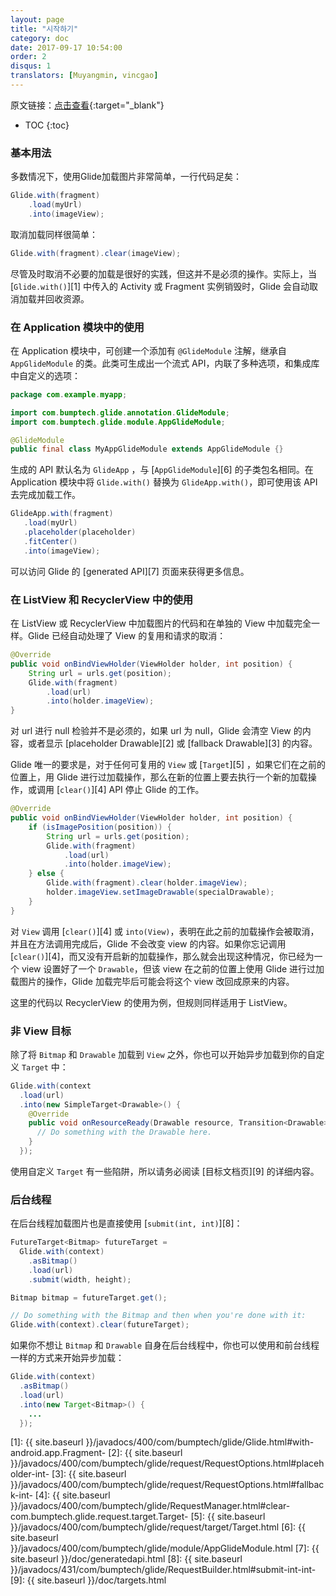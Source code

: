 ```yaml
---
layout: page
title: "시작하기"
category: doc
date: 2017-09-17 10:54:00
order: 2
disqus: 1
translators: [Muyangmin, vincgao]
---
```


原文链接：[点击查看](http://bumptech.github.io/glide/doc/getting-started.html){:target="_blank"}

* TOC
{:toc}
### 基本用法

多数情况下，使用Glide加载图片非常简单，一行代码足矣：

```java
Glide.with(fragment)
    .load(myUrl)
    .into(imageView);
```

取消加载同样很简单：

```java
Glide.with(fragment).clear(imageView);
```

尽管及时取消不必要的加载是很好的实践，但这并不是必须的操作。实际上，当 [``Glide.with()``][1] 中传入的 Activity 或 Fragment 实例销毁时，Glide 会自动取消加载并回收资源。

### 在 Application 模块中的使用

在 Application 模块中，可创建一个添加有 `@GlideModule` 注解，继承自 `AppGlideModule` 的类。此类可生成出一个流式 API，内联了多种选项，和集成库中自定义的选项：

```java
package com.example.myapp;

import com.bumptech.glide.annotation.GlideModule;
import com.bumptech.glide.module.AppGlideModule;

@GlideModule
public final class MyAppGlideModule extends AppGlideModule {}
```

生成的 API 默认名为 `GlideApp` ，与 [``AppGlideModule``][6] 的子类包名相同。在 Application 模块中将 ``Glide.with()`` 替换为 ``GlideApp.with()``，即可使用该 API 去完成加载工作。

```java
GlideApp.with(fragment)
   .load(myUrl)
   .placeholder(placeholder)
   .fitCenter()
   .into(imageView);
```

可以访问 Glide 的 [generated API][7] 页面来获得更多信息。

### 在 ListView 和 RecyclerView 中的使用

在 ListView 或 RecyclerView 中加载图片的代码和在单独的 View 中加载完全一样。Glide 已经自动处理了 View 的复用和请求的取消：

```java
@Override
public void onBindViewHolder(ViewHolder holder, int position) {
    String url = urls.get(position);
    Glide.with(fragment)
        .load(url)
        .into(holder.imageView);
}
```

对 url 进行 null 检验并不是必须的，如果 url 为 null，Glide 会清空 View 的内容，或者显示 [placeholder Drawable][2] 或 [fallback Drawable][3] 的内容。

Glide 唯一的要求是，对于任何可复用的 ``View`` 或 [``Target``][5] ，如果它们在之前的位置上，用 Glide 进行过加载操作，那么在新的位置上要去执行一个新的加载操作，或调用 [``clear()``][4] API 停止 Glide 的工作。

```java
@Override
public void onBindViewHolder(ViewHolder holder, int position) {
    if (isImagePosition(position)) {
        String url = urls.get(position);
        Glide.with(fragment)
            .load(url)
            .into(holder.imageView);
    } else {
        Glide.with(fragment).clear(holder.imageView);
        holder.imageView.setImageDrawable(specialDrawable);
    }
}
```

对 ``View`` 调用 [``clear()``][4] 或 ``into(View)``，表明在此之前的加载操作会被取消，并且在方法调用完成后，Glide 不会改变 view 的内容。如果你忘记调用 [``clear()``][4]，而又没有开启新的加载操作，那么就会出现这种情况，你已经为一个 view 设置好了一个 ``Drawable``，但该 view 在之前的位置上使用 Glide 进行过加载图片的操作，Glide 加载完毕后可能会将这个 view 改回成原来的内容。

这里的代码以 RecyclerView 的使用为例，但规则同样适用于 ListView。

### 非 View 目标
除了将 ``Bitmap`` 和 ``Drawable`` 加载到 ``View`` 之外，你也可以开始异步加载到你的自定义 ``Target`` 中：

```java
Glide.with(context
  .load(url)
  .into(new SimpleTarget<Drawable>() {
    @Override
    public void onResourceReady(Drawable resource, Transition<Drawable> transition) {
      // Do something with the Drawable here.
    }
  });
```
使用自定义 ``Target`` 有一些陷阱，所以请务必阅读 [目标文档页][9] 的详细内容。

### 后台线程

在后台线程加载图片也是直接使用 [``submit(int, int)``][8]：

```java
FutureTarget<Bitmap> futureTarget =
  Glide.with(context)
    .asBitmap()
    .load(url)
    .submit(width, height);

Bitmap bitmap = futureTarget.get();

// Do something with the Bitmap and then when you're done with it:
Glide.with(context).clear(futureTarget);
```

如果你不想让 ``Bitmap`` 和 ``Drawable`` 自身在后台线程中，你也可以使用和前台线程一样的方式来开始异步加载：

```java
Glide.with(context)
  .asBitmap()
  .load(url)
  .into(new Target<Bitmap>() {
    ...
  });
```

[1]: {{ site.baseurl }}/javadocs/400/com/bumptech/glide/Glide.html#with-android.app.Fragment-
[2]: {{ site.baseurl }}/javadocs/400/com/bumptech/glide/request/RequestOptions.html#placeholder-int-
[3]: {{ site.baseurl }}/javadocs/400/com/bumptech/glide/request/RequestOptions.html#fallback-int-
[4]: {{ site.baseurl }}/javadocs/400/com/bumptech/glide/RequestManager.html#clear-com.bumptech.glide.request.target.Target-
[5]: {{ site.baseurl }}/javadocs/400/com/bumptech/glide/request/target/Target.html
[6]: {{ site.baseurl }}/javadocs/400/com/bumptech/glide/module/AppGlideModule.html
[7]: {{ site.baseurl }}/doc/generatedapi.html
[8]: {{ site.baseurl }}/javadocs/431/com/bumptech/glide/RequestBuilder.html#submit-int-int-
[9]: {{ site.baseurl }}/doc/targets.html
